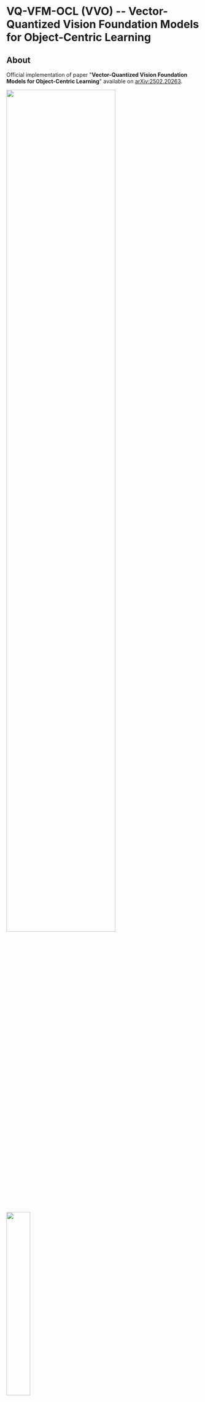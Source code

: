 # VQ-VFM-OCL (VVO) -- Vector-Quantized Vision Foundation Models for Object-Centric Learning



## About

Official implementation of paper "**Vector-Quantized Vision Foundation Models for Object-Centric Learning**" available on [arXiv:2502.20263](https://arxiv.org/abs/2502.20263).

<img src="res/model_arch_unify.png" style="width:75%">

<img src="res/model_arch_compare.png" style="width:35%">

Supported OCL methods include, categorized by OCL decoding:
- Auto-regressive decoding: [SLATE](https://github.com/singhgautam/slate) vs VVO-Tfd, [STEVE](https://github.com/singhgautam/steve) vs VVO-TfdT, [SPOT](https://github.com/gkakogeorgiou/spot) vs VVO-Tfd9
- Mixture-based decoding: [DINOSAUR](https://github.com/martius-lab/videosaur) vs VVO-Mlp, [VideSAUR](https://github.com/martius-lab/videosaur) vs VVO-SmdT
- Diffusion-based decoding: [SlotDiffusion](https://github.com/Wuziyi616/SlotDiffusion) vs VVO-Dfz

Object discovery performance with DINO2 ViT (s/14) for OCL encoding. VVO is instantiated as VQDINO; Tfd, TfdT, Mlp and Dfz are Transformer, Transformer-temporal, MLP and Diffusion for OCL decoding respectively.

<img src="res/acc_vqdino_all.png" style="width:80%;">

Using higher resolution.

<img src="res/acc_vqdino_r384_coco.png" style="width:40%;">

Qualitative  results.

<img src="res/qualitative.png" style="width:100%;">



## Stucture

```
- config-slatesteve  # configs for SLATE and STEVE
    └ *.py
- config-dinosaur  # configs for DINOSAUR
    └ *.py
- config-slotdiffusion  # configs for SlotDiffusion
    └ *.py
- config-vqdino  # configs forr VQDINO (VVO with DINO for OCL encoding)
    └ *.py
- object_centric_bench
    └ datum  # implementations of datasets ClevrTex, COCO, VOC and MOVi
        └ *.py
    └ model  # modules that compose OCL models
        └ *.py
    └ learn  # callbacks, metrics and optimizers
        └ *.py
    └ *.py
- convert.py
- train.py
- eval.py
- requirements.txt
```



## Features

- **fp16 fast training** [Automatic mixed precision](https://docs.pytorch.org/tutorials/recipes/recipes/amp_recipe.html) training (fp32+fp16) is enabled. Most of the training can be finished less than 8 hours using one V100 GPU.
- **less I/O overhead** Datasets are stored in [LMBD](https://lmdb.readthedocs.io) database format to save I/O overhead, beneficial especially on computing cluster.
- **config-driven experiment** This is totally config-driven framework, largely inspired by [OpenMMLab](https://github.com/open-mmlab), but with much less capsulation.



## Converted Datasets 🚀

Converted datasets, including ClevrTex, COCO, VOC and MOVi-D are available as [releases](https://github.com/Genera1Z/VQ-VFM-OCL/releases).
- [dataset-clevrtex](https://github.com/Genera1Z/VQ-VFM-OCL/releases/tag/dataset-clevrtex): converted dataset [ClevrTex](https://www.robots.ox.ac.uk/~vgg/data/clevrtex).
- [dataset-coco](https://github.com/Genera1Z/VQ-VFM-OCL/releases/tag/dataset-coco): converted dataset [COCO](https://cocodataset.org).
- [dataset-voc](https://github.com/Genera1Z/VQ-VFM-OCL/releases/tag/dataset-voc): converted dataset [VOC](http://host.robots.ox.ac.uk/pascal/VOC).
- [dataset-movi_d](https://github.com/Genera1Z/VQ-VFM-OCL/releases/tag/dataset-movi_d): converted dataset [MOVi-D](https://github.com/google-research/kubric/blob/main/challenges/movi).



## Model Checkpoints 🌟

***The checkpoints for all the models in the two tables above*** are available as [releases](https://github.com/Genera1Z/VQ-VFM-OCL/releases).
- [slatesteve](https://github.com/Genera1Z/VQ-VFM-OCL/releases/tag/slatesteve): SLATE on ClevrTex, COCO and VOC; STEVE on MOVi-D.
- [vqdino_tfd](https://github.com/Genera1Z/VQ-VFM-OCL/releases/tag/vqdino_tfd): VQDINO-Tfd on ClevrTex, COCO and VOC; VQDINO-TfdT on MOVi-D.
- [dinosaur](https://github.com/Genera1Z/VQ-VFM-OCL/releases/tag/dinosaur): DINOSAUR on ClevrTex, COCO and VOC.
- [vqdino_mlp](https://github.com/Genera1Z/VQ-VFM-OCL/releases/tag/vqdino_mlp): VQDINO-Mlp on ClevrTex, COCO and VOC.
- [slotdiffusion](https://github.com/Genera1Z/VQ-VFM-OCL/releases/tag/slotdiffusion): SlotDiffusion on ClevrTex, COCO and VOC.
- [vqdino_dfz](https://github.com/Genera1Z/VQ-VFM-OCL/releases/tag/vqdino_dfz): VQDINO-Dfz on ClevrTex, COCO and VOC.
- [vqdino-r384](https://github.com/Genera1Z/VQ-VFM-OCL/releases/tag/coco-r384): VQDINO-Tfd/Mlp/Dfz on COCO with resolution 384x384 (336x336).



## How to Use

#### (1) Install requirements

(Using Python version 3.11)
```shell
pip install -r requirements.txt
```
Use package versions no older than the specification.

#### (2) Prepare datasets

Convert original datasets into LMDB format: 
```shell
python convert.py
```
But **firstly** download original datasets according to docs of ```XxxDataset.convert_dataset()```.

#### (3) Pretrain and train

Run training:
```shell
python train.py
```
But **firstly** change the arguments marked with ```TODO XXX``` to your needs.

Specifically on training:
- For SLATE/STEVE, SlotDiffusion and VQDINO-Tfd/Mlp/Dfz, there are two stages for training. For example,
```shell
# 1. pretrain the VAE module
python train.py --cfg_file config-slatesteve/vqvae-coco-c256.py
# *. place the best VAE checkpoint at archive-slatesteve/vqvae-coco-c256/best.pth
mv save archive-slatesteve
# 2. train the OCL model
python train.py --cfg_file config-slatesteve/slate_r_vqvae-coco.py --ckpt_file archive-slatesteve/vqvae-coco-c256/best.pth
```
 - VQDINO-Tfd/Mlp models share the same ``config-vqdino/vqdino-xxx-c256.py`` and corresponding checkpoint as VAE pretraining;
 - VQDINO-Dfz models take ``config-vqdino/vqdino-xxx-c4.py`` and corresponding checkpoint as VAE pretraining.

- For DINOSAUR, there is only one training stage. For example,
```shell
python train.py --cfg-file config-dinosaur/dinosaur_r-coco.py
```

#### (4) Evaluate

Run evaluation:
```shell
python eval.py
```
Remember **firstly** modify the script according to your need.



## Tips

1. Any config file can be converted into typical Python code by changing from
```Python
...
model = dict(type="class_name", key1=value1,..)
...
```
to
```Python
from object_centric_bench.datum import *
from object_centric_bench.model import *
from object_centric_bench.learn import *
...
model = class_name(key1=value1,..)
...
```

2. All config files follow a similar structure, and you can use file comparator [Meld](https://meldmerge.org) with VSCode plugin [Meld Diff](https://marketplace.visualstudio.com/items?itemName=danielroedl.meld-diff) to check their differences.
<img src="res/meld_diff.png" style="width:75%;">



## TODO

- SPOT & VVO-Tfd9: To be integrated into this framework;
- VideoSAUR & VVO-SmdT: To be integrated into this framework.



## About

I am now working on object-centric learning (OCL). If you have any cool ideas on OCL or issues about this repo, just contact me.
- WeChat: Genera1Z
- email: rongzhen.zhao@aalto.fi, zhaorongzhenagi@gmail.com



### Citation

If you find this repo useful, place cite our work.
```
@article{zhao2025vvo,
  title={{Vector-Quantized Vision Foundation Models for Object-Centric Learning}},
  author={Zhao, Rongzhen and Wang, Vivienne and Kannala, Juho and Pajarinen, Joni},
  journal={arXiv preprint arXiv:2502.20263},
  year={2025}
}
```

